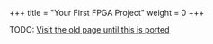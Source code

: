 +++
title = "Your First FPGA Project"
weight = 0
+++

TODO: [Visit the old page until this is ported](https://old.alchitry.com/your-first-fpga-project-mojo)